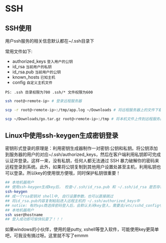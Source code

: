# SSH

## SSH使用

用户ssh服务的相关信息默认都在~/.ssh目录下

常用文件如下:

- authorized_keys `登入用户的公钥`
- id_rsa `当前用户的私钥`
- id_rsa.pub `当前用户的公钥`
- known_hosts `已知主机`
- config `自定义主机文件`

`PS: .ssh 目录权限为700 .ssh/* 文件权限为600`

```bash
ssh root@<remote-ip> # 登录远程服务器

scp -r root@<remote-ip>:/tmp/app.log ~/Downloads # 将远程服务器上的文件下载到本机Downloads目录下

scp ~/Downloads/go.tar.gz root@<remote-ip>:/tmp # 将本机文件上传到远程服务器上
```

## Linux中使用ssh-keygen生成密钥登录

密钥形式登录的原理是：利用密钥生成器制作一对密钥:公钥和私钥。将公钥添加到服务器的用户的对应~/.ssh/authorized_keys，然后在客户端利用私钥即可完成认证并登录。这样一来，没有私钥，任何人都无法通过 SSH 暴力破解你的密码来远程登录到系统。此外，如果将公钥复制到其他用户设置处甚至主机，利用私钥也可以登录。所以key的使用很方便哦，同时保护私钥很重要！

```bash
## 本地机器用户
## 使用ssh-keygen生成key后， 检查~/.ssh/id_rsa.pub 和 ~/.ssh/id_rsa 是否存在
ssh-keygen
## 成一个rsa密钥对 shell中, 自行设置参数，也可以直接跳过
## 将id_rsa.pub内容复制粘贴进入远程主机的 ~/.ssh/authorized_keys中
## notice: 有的vps商选择密码登入后，会默认关闭key登入，需要去/etc/sshd_config中修改一下
## 本地机器用户
ssh user@hostname
## 登入成功即可愉快玩耍了！！！
```

如果windows的小伙伴，使用的是putty, xshell等登入软件，可能使用key更简单吧，可我没有搞过呀。这里就不写了emmm
